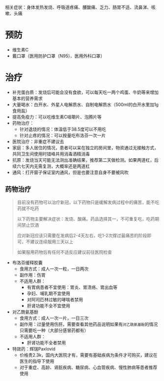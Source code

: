 相关症状：身体发热发烧、呼吸道疼痛、腰酸痛、乏力、肠胃不适、流鼻涕、咳嗽、头痛

# 预防

- 维生素C
- 戴口罩（医用防护口罩（N95）、医用外科口罩）

# 治疗

- 补充蛋白质：发烧后可能会没有食欲，可以每天吃一两个鸡蛋、牛奶等来增加基本的营养需求
- 大量喝水：白开水、外星人电解质水、自制电解质水（500ml的白开水里加1g食用盐）
- 提高免疫力：可以吃维生素C咀嚼片、泡腾片等
- 药物治疗：
	- 针对退烧的情况：体温低于38.5度可以不用吃
	- 针对止疼的情况：可以按量吃布洛芬一次一片
- 医院治疗：非重症不建议去
- 家庭：多人居住的情况，患者可以呆在独立的房间里，物资通过无接触方式，共同卫生间使用时错峰并用消毒酒精消毒
- 抗原：发烧当天可能无法测出准确结果，推荐第二天做检测。如果两道杠，后续六七天内无需复测，大概率还是两道杠
- 通风：打开窗子保证室内通风，但是也要注意自身不要被风吹

## 药物治疗

> 目前没有药物可以治疗新冠，以下药物只是缓解发病过程中的痛苦，能不吃药就不吃药
> 
> 以下药物主要解决症状：发烧、酸痛。药品选择其一，不可重复吃，吃药期间禁止饮酒
> 
> 应对新冠应该只需要在发病后2-4天左右，吃1-2次撑过最痛苦的阶段即可，不建议连续服用三天以上
> 
> 如果服用药物后有任何不适反应建议前往医院检查

- 布洛芬缓释胶囊
	- 食用方式：成人一次一粒，一日两次
	- 副作用：伤胃
	- 不适用人群：
		- 有胃病患者不宜使用：胃炎、胃溃疡、胃出血等
		- 孕妇、哺乳期不宜使用
		- 对阿司匹林过敏的哮喘者禁用
		- 肝肾功能不全不宜使用
- 对乙酰氨基酚
	- 食用方式：成人一次一片，一日三次
	- 副作用：过量使用伤肝。需要查看其他药品说明如果有`对乙酰氨基酚`的情况只需要吃一种（大部分感冒药都有）
	- 不适用人群：
		- 肝肾功能不全者禁用
- 特效药：辉瑞Paxlovid
	- 价格贵2.3k，国内大医院才有，需要有基础疾病为条件才可购买，建议在医生的指导下使用
	- 对于重症、高龄、肾脏疾病、糖尿病、心血管疾病、慢性肺病等患者推荐使用